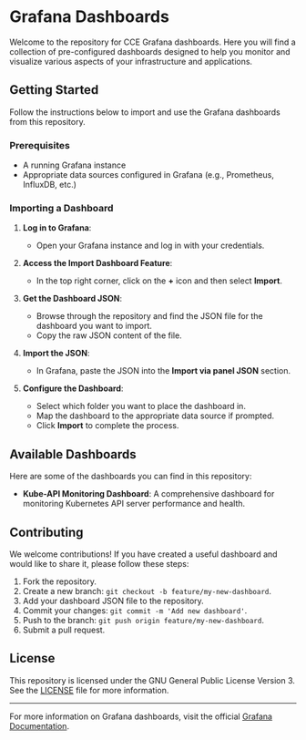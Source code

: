 # Grafana Dashboards

Welcome to the repository for CCE Grafana dashboards. Here you will find a collection of pre-configured dashboards designed to help you monitor and visualize various aspects of your infrastructure and applications.

## Getting Started

Follow the instructions below to import and use the Grafana dashboards from this repository.

### Prerequisites

- A running Grafana instance
- Appropriate data sources configured in Grafana (e.g., Prometheus, InfluxDB, etc.)

### Importing a Dashboard

1. **Log in to Grafana**:
   - Open your Grafana instance and log in with your credentials.

2. **Access the Import Dashboard Feature**:
   - In the top right corner, click on the **+** icon and then select **Import**.

3. **Get the Dashboard JSON**:
   - Browse through the repository and find the JSON file for the dashboard you want to import.
   - Copy the raw JSON content of the file.

4. **Import the JSON**:
   - In Grafana, paste the JSON into the **Import via panel JSON** section.

5. **Configure the Dashboard**:
   - Select which folder you want to place the dashboard in.
   - Map the dashboard to the appropriate data source if prompted.
   - Click **Import** to complete the process.

## Available Dashboards

Here are some of the dashboards you can find in this repository:

- **Kube-API Monitoring Dashboard**: A comprehensive dashboard for monitoring Kubernetes API server performance and health.

## Contributing

We welcome contributions! If you have created a useful dashboard and would like to share it, please follow these steps:

1. Fork the repository.
2. Create a new branch: `git checkout -b feature/my-new-dashboard`.
3. Add your dashboard JSON file to the repository.
4. Commit your changes: `git commit -m 'Add new dashboard'`.
5. Push to the branch: `git push origin feature/my-new-dashboard`.
6. Submit a pull request.

## License

This repository is licensed under the GNU General Public License Version 3. See the [LICENSE](LICENSE) file for more information.

---

For more information on Grafana dashboards, visit the official [Grafana Documentation](https://grafana.com/docs/grafana/latest/dashboards/).

